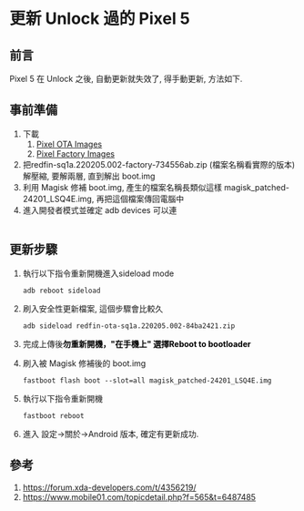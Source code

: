 # 更新 Unlock 過的 Pixel 5


## 前言

Pixel 5 在 Unlock 之後, 自動更新就失效了, 得手動更新, 方法如下.

## 事前準備

1. 下載
    1. [Pixel OTA Images](https://developers.google.com/android/ota)
    1. [Pixel Factory Images](https://developers.google.com/android/images)
1. 把redfin-sq1a.220205.002-factory-734556ab.zip (檔案名稱看實際的版本) 解壓縮, 要解兩層, 直到解出 boot.img
1. 利用 Magisk 修補 boot.img, 產生的檔案名稱長類似這樣 magisk_patched-24201_LSQ4E.img, 再把這個檔案傳回電腦中
1. 進入開發者模式並確定 adb devices 可以連

<a href="https://dennys.files.wordpress.com/2022/01/auth.jpg"><img src="https://dennys.files.wordpress.com/2022/01/auth.jpg?w=197" alt="" class="wp-image-256"/></a>
<br>

## 更新步驟

1. 執行以下指令重新開機進入sideload mode

    `adb reboot sideload`

1. 刷入安全性更新檔案, 這個步驟會比較久

    `adb sideload redfin-ota-sq1a.220205.002-84ba2421.zip`
    
1. 完成上傳後<strong><mark style="background-color:rgba(0, 0, 0, 0);" class="has-inline-color has-vivid-red-color">勿重新開機，"在手機上" 選擇Reboot to bootloader</mark></strong>

1. 刷入被 Magisk 修補後的 boot.img

    `fastboot flash boot --slot=all magisk_patched-24201_LSQ4E.img`
    
1. 執行以下指令重新開機

    `fastboot reboot`

1. 進入 設定-&gt;關於-&gt;Android 版本, 確定有更新成功.</li></ol>

## 參考
1. https://forum.xda-developers.com/t/4356219/
1. https://www.mobile01.com/topicdetail.php?f=565&t=6487485

